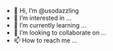 - 👋 Hi, I’m @usodazzling
- 👀 I’m interested in ...
- 🌱 I’m currently learning ...
- 💞️ I’m looking to collaborate on ...
- 📫 How to reach me ...

<!---
usodazzling/usodazzling is a ✨ special ✨ repository because its `README.md` (this file) appears on your GitHub profile.
You can click the Preview link to take a look at your changes.
--->
